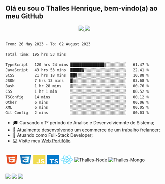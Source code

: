 ## Olá eu sou o Thalles Henrique, bem-vindo(a) ao meu GitHub

<div align="center">
  <a href="https://github.com/Thalles-HsA">
  <img height="180em" src="https://github-readme-stats.vercel.app/api?username=Thalles-HsA&show_icons=true&theme=radical&include_all_commits=true&count_private=true"/>
  <img height="180em" src="https://github-readme-stats.vercel.app/api/top-langs/?username=Thalles-HsA&exclude_repo=github-readme-stats,Pong,Freeway-JS&langs_count=5&theme=radical"/>
</div><br>
  
  <!--START_SECTION:waka-->

```txt
From: 26 May 2023 - To: 02 August 2023

Total Time: 195 hrs 53 mins

TypeScript   120 hrs 24 mins ███████████████▒░░░░░░░░░   61.47 %
JavaScript   43 hrs 53 mins  █████▓░░░░░░░░░░░░░░░░░░░   22.41 %
SCSS         21 hrs 18 mins  ██▓░░░░░░░░░░░░░░░░░░░░░░   10.88 %
JSON         7 hrs 13 mins   █░░░░░░░░░░░░░░░░░░░░░░░░   03.68 %
Bash         1 hr 28 mins    ▒░░░░░░░░░░░░░░░░░░░░░░░░   00.76 %
CSS          1 hr 1 min      ░░░░░░░░░░░░░░░░░░░░░░░░░   00.52 %
TSConfig     14 mins         ░░░░░░░░░░░░░░░░░░░░░░░░░   00.12 %
Other        6 mins          ░░░░░░░░░░░░░░░░░░░░░░░░░   00.06 %
XML          6 mins          ░░░░░░░░░░░░░░░░░░░░░░░░░   00.05 %
Git Config   2 mins          ░░░░░░░░░░░░░░░░░░░░░░░░░   00.03 %
```

<!--END_SECTION:waka-->

  - 🎓 Cursando o 1º periodo de Analise e Desenvolviemnte de Sistema;
  - 🌱 Atualmente desenvolvendo um ecommerce de um trabalho frelancer;
  - 🎯 Atuando como Full-Stack Developer;
  - 💻 Visite meu [Web Portifólio](https://thalles-hsa.github.io/meu-portifolio-react/)
 
<div style="display: inline_block"><br>
  <img align="center" alt="Thalles-HTML" height="30" width="40" src="https://raw.githubusercontent.com/devicons/devicon/master/icons/html5/html5-original.svg">
  <img align="center" alt="Thalles-CSS" height="30" width="40" src="https://raw.githubusercontent.com/devicons/devicon/master/icons/css3/css3-original.svg">
  <img align="center" alt="Thalles-Js" height="30" width="40" src="https://raw.githubusercontent.com/devicons/devicon/master/icons/javascript/javascript-plain.svg">
  <img align="center" alt="Thalles-Ts" height="30" width="40" src="https://raw.githubusercontent.com/devicons/devicon/master/icons/typescript/typescript-plain.svg">
  <img align="center" alt="Thalles-React" height="30" width="40" src="https://raw.githubusercontent.com/devicons/devicon/master/icons/react/react-original.svg">
  <img align="center" alt="Thalles-Node" height="30" width="40" src="https://cdn.jsdelivr.net/gh/devicons/devicon/icons/nodejs/nodejs-original.svg" />
  <img align="center" alt="Thalles-Mongo" height="30" width="40" src="https://cdn.jsdelivr.net/gh/devicons/devicon/icons/mongodb/mongodb-original.svg" />
  
</div>

 ##
  
<div>
  <a href="https://www.linkedin.com/in/thalles-hsa" target="_blank"><img src="https://img.shields.io/badge/-LinkedIn-%230077B5?style=for-the-badge&logo=linkedin&logoColor=white" target="_blank"></a> 
  <a href="https://instagram.com/thalleshsa" target="_blank"><img src="https://img.shields.io/badge/-Instagram-%23E4405F?style=for-the-badge&logo=instagram&logoColor=white" target="_blank"></a>
  <a href = "mailto:thsa.henrique@gmail.com"><img src="https://img.shields.io/badge/-Gmail-%23333?style=for-the-badge&logo=gmail&logoColor=white" target="_blank"></a>
   
</div>

